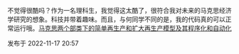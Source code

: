 不觉得很酷吗？作为一名理科生，我觉得这太酷了，很符合我对未来的马克思经济学研究的想象。科技并带着趣味。而且，与何同学不同的是，我的代码真的可以正常运行哦。[马克思两个部类下的简单再生产和扩大再生产模型及其程序化和自动化](https://zhuanlan.zhihu.com/p/584093236?utm_source=zhihu)

发布于 2022-11-17 20:57


